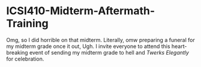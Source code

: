 # ICSI410-Midterm-Aftermath-Training
Omg, so I did horrible on that midterm. Literally, omw preparing a funeral for my midterm grade once it out, Ugh. I invite everyone to attend this heart-breaking event of sending my midterm grade to hell and *Twerks Elegantly* for celebration.
